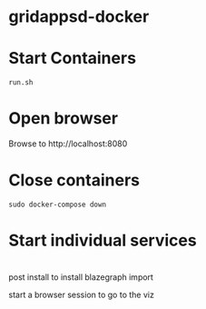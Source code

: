 # gridappsd-docker

# Start Containers

````
run.sh
````

# Open browser

Browse to http://localhost:8080

# Close containers

````
sudo docker-compose down
````

# Start individual services

#
post install to install blazegraph
import

start a browser session to go to the viz
